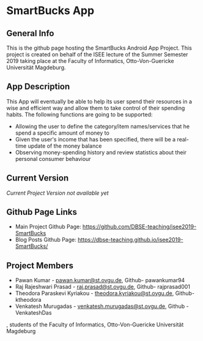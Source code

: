  # SmartBucks App
 
 ## General Info
 
This is the github page hosting the SmartBucks Android App Project. This project is created on behalf of the ISEE lecture of the Summer Semester 2019 taking place at the Faculty of Informatics, Otto-Von-Guericke Universität Magdeburg.

## App Description

This App will eventually be able to help its user spend their resources in a wise and efficient way and allow them to take control of their spending habits. The following functions are going to be supported:
* Allowing the user to define the category/item names/services that he spend a specific amount of money to
* Given the user's income that has been specified, there will be a real-time update of the money balance
* Observing money-spending history and review statistics about their personal consumer behaviour

## Current Version

*Current Project Version not available yet*

## Github Page Links

* Main Project Github Page: https://github.com/DBSE-teaching/isee2019-SmartBucks
* Blog Posts Github Page: https://dbse-teaching.github.io/isee2019-SmartBucks/

## Project Members

* Pawan Kumar - pawan.kumar@st.ovgu.de, Github- pawankumar94
* Raj Rajeshwari Prasad - raj.prasad@st.ovgu.de, Github- rajprasad001
* Theodora Paraskevi Kyriakou - theodora.kyriakou@st.ovgu.de, Github- ktheodora
* Venkatesh Murugadas - venkatesh.murugadas@st.ovgu.de, Github - VenkateshDas

, students of the Faculty of Informatics, Otto-Von-Guericke Universität Magdeburg

